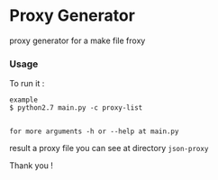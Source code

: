 # Proxy Generator
proxy generator for a make file froxy

### Usage
To run it :
    
    example
    $ python2.7 main.py -c proxy-list 
    
    
    for more arguments -h or --help at main.py
    

result a proxy file you can see at directory `json-proxy`
   
 
Thank you !